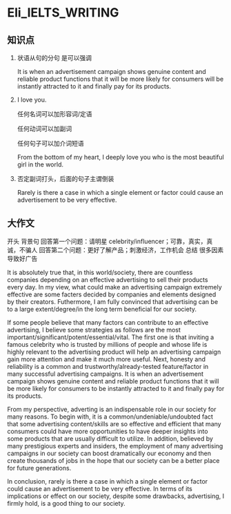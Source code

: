 # Eli_IELTS_WRITING

## 知识点

1. 状语从句的分句 是可以强调

   It is when an advertisement campaign shows genuine content and reliable product functions that it will be more likely for consumers will be instantly attracted to it and finally pay for its products.

2. I love you.

   任何名词可以加形容词/定语

   任何动词可以加副词

   任何句子可以加介词短语

   From the bottom of my heart, I deeply love you who is the most beautiful girl in the world.

3. 否定副词打头，后面的句子主谓倒装

   Rarely is there a case in which a single element or factor could cause an advertisement to be very effective.

## 大作文

开头 背景句
回答第一个问题：请明星 celebrity/influencer；可靠，真实，真诚，不骗人
回答第二个问题：更好了解产品；刺激经济，工作机会
总结 很多因素导致好广告

It is absolutely true that, in this world/society, there are countless companies depending on an effective advertising to sell their products every day. In my view, what could make an advertising campaign extremely effective are some facters decided by companies and elements designed by their creators. Futhermore, I am fully convinced that advertising can be to a large extent/degree/in the long term beneficial for our society.

If some people believe that many factors can contribute to an effective advertising, I believe some strategies as follows are the most important/significant/potent/essential/vital. The first one is that inviting a famous celebrity who is trusted by millions of people and whose life is highly relevant to the advertising product will help an advertising campaign gain more attention and make it much more useful. Next, honesty and reliability is a common and trustworthy/already-tested feature/factor in many successful advertising campaigns. It is when an advertisement campaign shows genuine content and reliable product functions that it will be more likely for consumers to be instantly attracted to it and finally pay for its products.

From my perspective, adverting is an indispensable role in our society for many reasons. To begin with, it is a common/undeniable/undoubted fact that some advertising content/skills are so effective and efficient that many consumers could have more opportunities to have deeper insights into some products that are usually difficult to utilize. In addition, believed by many prestigious experts and insiders, the employment of many advertising campaigns in our society can boost dramatically our economy and then create thousands of jobs in the hope that our society can be a better place for future generations.

In conclusion, rarely is there a case in which a single element or factor could cause an advertisement to be very effective. In terms of its implications or effect on our society, despite some drawbacks, advertising, I firmly hold, is a good thing to our society.
